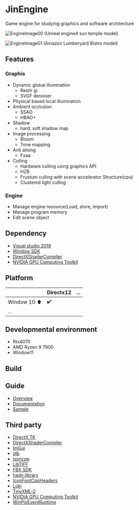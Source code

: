 # JinEngine

Game engine for studying graphics and software architecture 
  
![EngineImage00](https://github.com/nupnup-hub/JinEngine/assets/59456231/18817b30-8ff2-4e56-8001-730b64ed297a)
(Unreal engine4 sun temple model) 

![EngineImage01](https://github.com/nupnup-hub/JinEngine/assets/59456231/b46dd7fd-1a05-41ed-b6e1-cb9c2d6812f1)
(Amazon Lumberyard Bistro model)


## Features
### Graphis
- Dynamic global illumination
  - Restir gi
  - SVGF denoiser
- Physical based local illumination
- Ambient occlusion
  - SSAO
  - HBAO+
- Shadow
  - hard, soft shadow map
- Image processing
  - Bloom
  - Tone mapping
- Anti alising
  - Fxaa
- Culling
  - Hardware culling using graphics API
  - HZB
  - Frustum culling with scene accelerator Structure(cpu)
  - Clustered light culling


### Engine
- Manage engine resource(Load, store, import)
- Manage program memory
- Edit scene object


## Dependency
- [Visual studio 2019](https://visualstudio.microsoft.com/ko/vs/older-downloads/)
- [Window SDK](https://learn.microsoft.com/ko-kr/windows/apps/windows-app-sdk/downloads)
- [DirectXShaderCompiler](https://github.com/microsoft/DirectXShaderCompiler)
- [NVIDIA GPU Computing Toolkit](https://developer.nvidia.com/cuda-downloads) 

## Platform
|  |Directx12|...|
|------|---|---|
|Window 10 :arrow_up:| :heavy_check_mark: | |
|...| | | 


## Developmental environment 
- Rtx4070
- AMD Ryzen 9 7900
- Window11 


## Build


## Guide
- [Overview](https://github.com/nupnup-hub/JinEngine/blob/Main/docs/Architecture/Overview.md)
- [Documentation](https://github.com/nupnup-hub/JinEngine/tree/Main/docs)
- [Sample](https://github.com/nupnup-hub/JinEngine/blob/Main/docs/SampleGuide.md)


## Third party
- [DirectX TK](https://github.com/microsoft/DirectXTK)
- [DirectXShaderCompiler](https://github.com/microsoft/DirectXShaderCompiler)
- [ImGui](https://github.com/ocornut/imgui)
- [stb](https://github.com/nothings/stb/blob/master)
- [jsoncpp](https://github.com/open-source-parsers/jsoncpp)
- [LibTIFF](https://github.com/libsdl-org/libtiff)
- [FBX SDK](https://aps.autodesk.com/developer/overview/fbx-sdk)
- [hash-library](https://github.com/JusticeRage/hash-library)
- [IconFontCppHeaders](https://github.com/juliettef/IconFontCppHeaders?tab=readme-ov-file)
- [Loki](https://github.com/dutor/loki)
- [TinyXML-2](https://github.com/leethomason/tinyxml2/tree/master?tab=readme-ov-file)
- [NVIDIA GPU Computing Toolkit](https://developer.nvidia.com/cuda-downloads)
- [WinPixEventRuntime ](https://devblogs.microsoft.com/pix/winpixeventruntime/)
  



